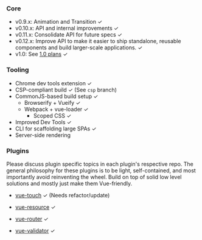 ### Core
    
  - v0.9.x: Animation and Transition ✓
  - v0.10.x: API and internal improvements ✓
  - v0.11.x: Consolidate API for future specs ✓
  - v0.12.x: Improve API to make it easier to ship standalone, reusable components and build larger-scale applications. ✓
  - v1.0: See [1.0 plans](https://github.com/vuejs/Discussion/issues/347) ✓

### Tooling

- Chrome dev tools extension ✓
- CSP-compliant build ✓ (See `csp` branch)
- CommonJS-based build setup ✓
  - Browserify + Vueify ✓
  - Webpack + vue-loader ✓
    - Scoped CSS ✓
- Improved Dev Tools ✓
- CLI for scaffolding large SPAs ✓
- Server-side rendering

### Plugins

  Please discuss plugin specific topics in each plugin's respective repo. The general philosophy for these plugins is to be light, self-contained, and most importantly avoid reinventing the wheel. Build on top of solid low level solutions and mostly just make them Vue-friendly.
  
  - [vue-touch](https://github.com/vuejs/vue-touch) ✓ (Needs refactor/update)

  - [vue-resource](https://github.com/vuejs/vue-resource) ✓
  
  - [vue-router](https://github.com/vuejs/vue-router) ✓
  
  - [vue-validator](https://github.com/vuejs/vue-validator) ✓
